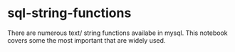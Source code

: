 # sql-string-functions
There are numerous text/ string functions availabe in mysql. 
This notebook covers some the most important that are widely used.
